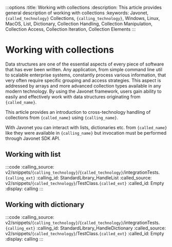:::options
:title: Working with collections
:description: This article provides general description of working with collections
:keywords: Javonet, `{called_technology}` Collections, `{calling_technology}`, Windows, Linux, MacOS, List, Dictionary, Collection Handling, Collection Manipulation, Collection Access, Collection Iteration, Collection Elements
:::

# Working with collections

Data structures are one of the essential aspects of every piece of software that has ever been written. Any application, from simple command line util to scalable enterprise systems, constantly process various information, that very often require specific grouping and access strategies. This aspect is addressed by arrays and more advanced collection types available in any modern technology. By using the Javonet framework, users gain ability to easily and effectively work with data structures originating from `{called_name}`.
  
This article provides an introduction to cross-technology handling of collections from `{called_name}` using `{calling_name}`.

With Javonet you can interact with lists, dictionaries etc. from `{called_name}` like they were available in `{calling_name}` but invocation must be performed through Javonet SDK API. 

## Working with list  
   
:::code 
:calling_source: v2/snippets/`{calling_technology}`/`{called_technology}`/integrationTests.`{calling_ext}`
:calling_id: StandardLibrary_HandleList
:called_source: v2/snippets/`{called_technology}`/TestClass.`{called_ext}`
:called_id: Empty
:display: calling
:::

## Working with dictionary  
   
:::code 
:calling_source: v2/snippets/`{calling_technology}`/`{called_technology}`/integrationTests.`{calling_ext}`
:calling_id: StandardLibrary_HandleDictionary
:called_source: v2/snippets/`{called_technology}`/TestClass.`{called_ext}`
:called_id: Empty
:display: calling
:::
